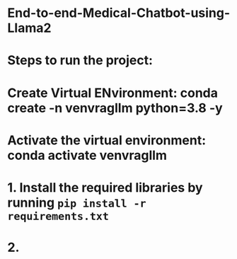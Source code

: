 # End-to-end-Medical-Chatbot-using-Llama2

# Steps to run the project:

# Create Virtual ENvironment: conda create -n venvragllm python=3.8 -y
# Activate the virtual environment: conda activate venvragllm


# 1. Install the required libraries by running `pip install -r requirements.txt` 
# 2. 
